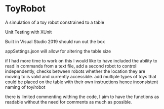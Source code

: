 # ToyRobot
A simulation of a toy robot constrained to a table 

Unit Testing with XUnit

Built in Visual Studio 2019 should run out the box

appSettings.json will allow for altering the table size 

if I had more time to work on this I would like to have included the ability to read in commands from a text file,
add a second robot to control independently, checks between robots whether the location they are moving to is valid and currently accessible.
add multiple types of toys that could be placed on the table with their own instructions hence inconsistent naming of toy/robot

there is limited commenting withing the code, I aim to have the functions as readable without the need for comments as much as possible.
